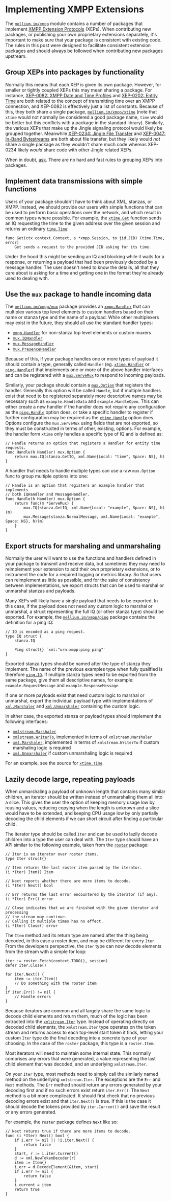 # Implementing XMPP Extensions

The [`mellium.im/xmpp`] module contains a number of packages that implement
[XMPP Extension Protocols][XEP] (XEPs).
When contributing new packages, or publishing your own proprietary extensions
separately, it's important to make sure that your package is consistent with
existing code.
The rules in this post were designed to facilitate consistent extension packages
and should always be followed when contributing new packages upstream.

## Group XEPs into packages by functionality

Normally this means that each XEP is given its own package.
However, for smaller or tightly coupled XEPs this may mean sharing a package.
For instance, [XEP-0082: XMPP Date and Time Profiles][XEP-0082] and [XEP-0202:
Entity Time][XEP-0202] are both related to the concept of transmitting time over
an XMPP connection, and XEP-0082 is effectively just a list of constants.
Because of this, they both share a single package,
[`mellium.im/xmpp/xtime`][`mellium.im/xmpp/xtime`] (note that `xtime` would not
normally be considered a good package name, `time` would be better but this
conflicts with a package in the standard library).
Similarly, the various XEPs that make up the Jingle signaling protocol would
likely be grouped together.
Meanwhile [XEP-0234: Jingle File Transfer][XEP-0234] and [XEP-0047: In-Band
Bytestreams][XEP-0047] are both about file transfer, but they likely would *not*
share a single package as they wouldn't share much code whereas XEP-0234 likely
*would* share code with other Jingle related XEPs.

When in doubt, [ask][support].
There are no hard and fast rules to grouping XEPs into packages.


## Implement data transmissions with simple functions

Users of your package shouldn't have to think about XML, stanzas, or XMPP.
Instead, we should provide our users with simple functions that can be used to
perform basic operations over the network, and which result in common types
where possible.
For example, the [`xtime.Get`] function sends an IQ requesting the time to the
given address over the given session and returns an ordinary [`time.Time`]:

    func Get(ctx context.Context, s *xmpp.Session, to jid.JID) (time.Time, error)
        Get sends a request to the provided JID asking for its time.

Under the hood this might be sending an IQ and blocking while it waits for a
response, or returning a payload that had been previously decoded by a message
handler.
The user doesn't need to know the details, all that they care about is asking
for a time and getting one in the format they're already used to dealing with.


## Use the `mux` package to handle incoming data

The [`mellium.im/xmpp/mux`] package provides an [`xmpp.Handler`] that can
multiplex various top level elements to custom handlers based on their name or
stanza type and the name of a payload.
While other multiplexers may exist in the future, they should all use the
standard handler types:

- [`xmpp.Handler`] for non-stanza top level elements or custom muxers
- [`mux.IQHandler`]
- [`mux.MessageHandler`]
- [`mux.PresenceHandler`]

Because of this, if your package handles one or more types of payload it should
contain a type, generally called `Handler` (eg. [`xtime.Handler`] or
[`ping.Handler`]) that implements one or more of the above handler interfaces
and can be registered with a [`mux.ServeMux`] to respond to incoming payloads.

Similarly, your package should contain a [`mux.Option`] that registers the
handler.
Generally this option will be called `Handle`, but if multiple handlers exist
that need to be registered separately more descriptive names may be necessary
such as `example.HandleData` and `example.HandleOpen`.
This can either create a new handler if the handler does not require any
configuration as the [`ping.Handle`] option does, or take a specific handler to
register if further configuration may be required as the [`xtime.Handle`] option
does.
Options configure the `mux.ServeMux` using fields that are not exported, so they
must be constructed in terms of other, existing, options.
For example, the handler form `xtime` only handles a specific type of IQ and is
defined as:

    // Handle returns an option that registers a Handler for entity time requests.
    func Handle(h Handler) mux.Option {
    	return mux.IQ(stanza.GetIQ, xml.Name{Local: "time", Space: NS}, h)
    }

A handler that needs to handle multiple types can use a raw `mux.Option` func to
group multiple options into one:

    // Handle is an option that registers an example handler that implements
    // both IQHandler and MessageHandler.
    func Handle(h Handler) mux.Option {
    	return func(m *ServeMux) {
    		mux.IQ(stanza.GetIQ, xml.Name{Local: "example", Space: NS}, h)(m)
    		mux.Message(stanza.NormalMessage, xml.Name{Local: "example", Space: NS}, h)(m)
    	}
    }


## Export structs for marshaling and unmarshaling

Normally the user will want to use the functions and handlers defined in your
package to transmit and receive data, but sometimes they may need to reimplement
your extension to add their own proprietary extensions, or to instrument the
code for a required logging or metrics library.
So that users can reimplement as little as possible, and for the sake of
consistency between implementations, we export structs that can be used to
marshal or unmarshal stanzas and payloads.

Many XEPs will likely have a single payload that needs to be exported.
In this case, if the payload does not need any custom logic to marshal or
unmarshal, a struct representing the full IQ (or other stanza type) should be
exported.
For example, the [`mellium.im/xmpp/ping`] package contains the definition for a
ping IQ:

    // IQ is encoded as a ping request.
    type IQ struct {
    	stanza.IQ

    	Ping struct{} `xml:"urn:xmpp:ping ping"`
    }

Exported stanza types should be named after the type of stanza they implement.
The name of the previous examples type when fully qualified is therefore
[`ping.IQ`].
If multiple stanza types need to be exported from the same package, give them
all descriptive names, for example: `example.RequestMessage` and
`example.ResponseMessage`.

If one or more payloads exist that need custom logic to marshal or unmarshal,
export the individual payload type with implementations of [`xml.Marshaler`]
and [`xml.Unmarshaler`] containing the custom logic.

In either case, the exported stanza or payload types should implement the
following interfaces:

- [`xmlstream.Marshaler`]
- [`xmlstream.WriterTo`], implemented in terms of `xmlstream.Marshaler`
- [`xml.Marshaler`], implemented in terms of `xmlstream.WriterTo` if custom
  marshaling logic is required
- [`xml.Unmarshaler`] if custom unmarshaling logic is required

For an example, see the source for [`xtime.Time`].


## Lazily decode large, repeating payloads

When unmarshaling a payload of unknown length that contains many similar
children, an iterator should be written instead of unmarshaling them all into a
slice.
This gives the user the option of keeping memory usage low by reusing values,
reducing copying when the length is unknown and a slice would have to be
extended, and keeping CPU usage low by only partially decoding the child
elements if we can short circuit after finding a particular child.

The iterator type should be called `Iter` and can be used to lazily decode
children into a type the user can deal with.
The `Iter` type should have an API similar to the following example, taken from
the [`roster`] package:

```
// Iter is an iterator over roster items.
type Iter struct{}

// Item returns the last roster item parsed by the iterator.
(i *Iter) Item() Item

// Next reports whether there are more items to decode.
(i *Iter) Next() bool

// Err returns the last error encountered by the iterator (if any).
(i *Iter) Err() error

// Close indicates that we are finished with the given iterator and processing
// the stream may continue.
// Calling it multiple times has no effect.
(i *Iter) Close() error
```

The `Item` method and its return type are named after the thing being
decoded, in this case a roster item, and may be different for every `Iter`.
From the developers perspective, the `Iter` type can now decode elements from
the stream with a simple for loop:

```
iter := roster.Fetch(context.TODO(), session)
defer iter.Close()

for iter.Next() {
	item := iter.Item()
	// Do something with the roster item
}
if iter.Err() != nil {
	// Handle errors
}
```

Because iterators are common and all largely share the same logic to decode
child elements and return them, much of the logic has been extracted into the
[`xmlstream.Iter`] type.
Instead of operating directly on decoded child elements, the `xmlstream.Iter`
type operates on the token stream and returns access to each top-level start
token it finds, letting your custom `Iter` type do the final decoding into a
concrete type of your choosing.
In the case of the `roster` package, this type is a `roster.Item`.

Most iterators will need to maintain some internal state.
This normally comprises any errors that were generated, a value representing the
last child element that was decoded, and an underlying `xmlstream.Iter`.

On your `Iter` type, most methods need to simply call the similarly named method
on the underlying `xmlstream.Iter`.
The exceptions are the `Err` and `Next` methods.
The `Err` method should return any errors generated by your decoding first and
if no such errors exist return `iter.Err()`.
The `Next` method is a bit more complicated.
It should first check that no previous decoding errors exist and that
`iter.Next()` is true.
If this is the case it should decode the tokens provided by `iter.Current()` and
save the result or any errors generated.

For example, the `roster` package defines `Next` like so:

```
// Next returns true if there are more items to decode.
func (i *Iter) Next() bool {
	if i.err != nil || !i.iter.Next() {
		return false
	}
	start, r := i.iter.Current()
	d := xml.NewTokenDecoder(r)
	item := Item{}
	i.err = d.DecodeElement(&item, start)
	if i.err != nil {
		return false
	}
	i.current = item
	return true
}
```


[`xmlstream.Iter`]: https://pkg.go.dev/mellium.im/xmlstream#Iter
[`mellium.im/xmpp`]: https://pkg.go.dev/mellium.im/xmpp/mux
[`mellium.im/xmpp/mux`]: https://pkg.go.dev/mellium.im/xmpp/mux
[`mellium.im/xmpp/ping`]: https://pkg.go.dev/mellium.im/xmpp/ping
[`mellium.im/xmpp/xtime`]: https://pkg.go.dev/mellium.im/xmpp/xtime
[`mux.IQHandler`]: https://pkg.go.dev/mellium.im/xmpp/mux#IQHandler
[`mux.MessageHandler`]: https://pkg.go.dev/mellium.im/xmpp/mux#MessageHandler
[`mux.Option`]: https://pkg.go.dev/mellium.im/xmpp/mux#Option
[`mux.PresenceHandler`]: https://pkg.go.dev/mellium.im/xmpp/mux#PresenceHandler
[`mux.ServeMux`]: https://pkg.go.dev/mellium.im/xmpp/mux#ServeMux
[`ping.Handle`]: https://pkg.go.dev/mellium.im/xmpp/ping#Handle
[`ping.Handler`]: https://pkg.go.dev/mellium.im/xmpp/ping#Handler
[`ping.IQ`]: https://pkg.go.dev/mellium.im/xmpp/ping#IQ
[`roster`]: https://pkg.go.dev/mellium.im/xmpp/roster
[`roster.Item`]: https://pkg.go.dev/mellium.im/xmpp/roster#Item
[support]: https://mellium.im/docs/SUPPORT
[`time.Time`]: https://golang.org/pkg/time/#Time
[XEP-0047]: https://xmpp.org/extensions/xep-0047.html
[XEP-0082]: https://xmpp.org/extensions/xep-0082.html
[XEP-0202]: https://xmpp.org/extensions/xep-0202.html
[XEP-0234]: https://xmpp.org/extensions/xep-0234.html
[XEP]: https://xmpp.org/extensions/
[`xml.Marshaler`]: https://golang.org/pkg/encoding/xml/#Marshaler
[`xmlstream.Marshaler`]: https://pkg.go.dev/mellium.im/xmlstream#Marshaler
[`xmlstream.WriterTo`]: https://pkg.go.dev/mellium.im/xmlstream#WriterTo
[`xml.Unmarshaler`]: https://golang.org/pkg/encoding/xml/#Unmarshaler
[`xmpp.Handler`]: https://pkg.go.dev/mellium.im/xmpp#Handler
[`xtime.Get`]: https://pkg.go.dev/mellium.im/xmpp/xtime#Get
[`xtime.Handle`]: https://pkg.go.dev/mellium.im/xmpp/xtime#Handle
[`xtime.Handler`]: https://pkg.go.dev/mellium.im/xmpp/xtime#Handler
[`xtime.Time`]: https://pkg.go.dev/mellium.im/xmpp/xtime#Time
